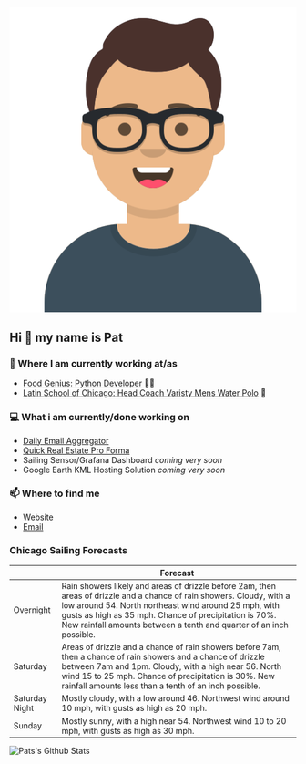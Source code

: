 [![Social banner for p-j-falconer](https://raw.githubusercontent.com/P-J-FALCONER/P-J-FALCONER/master/assets/avataaars.svg)](https://patfalconer.com/)
## Hi :wave: my name is Pat

### 💼 Where I am currently working at/as
- [Food Genius: Python Developer](https://getfoodgenius.com/) 🍔🐍
- [Latin School of Chicago: Head Coach Varisty Mens Water Polo](https://www.latinschool.org/) 🤽


### 💻 What i am currently/done working on
 - [Daily Email Aggregator](https://github.com/P-J-FALCONER/dott_daily_mail)
 - [Quick Real Estate Pro Forma](https://github.com/P-J-FALCONER/henry)
 - Sailing Sensor/Grafana Dashboard *coming very soon*
 - Google Earth KML Hosting Solution *coming very soon*

### 📫 Where to find me
 - [Website](https://patfalconer.com/)
 - [Email](mailto:patrick.j.falconer@gmail.com)


### Chicago Sailing Forecasts
|   | Forecast  |
|---|---|
| Overnight | Rain showers likely and areas of drizzle before 2am, then areas of drizzle and a chance of rain showers. Cloudy, with a low around 54. North northeast wind around 25 mph, with gusts as high as 35 mph. Chance of precipitation is 70%. New rainfall amounts between a tenth and quarter of an inch possible. |
| Saturday | Areas of drizzle and a chance of rain showers before 7am, then a chance of rain showers and a chance of drizzle between 7am and 1pm. Cloudy, with a high near 56. North wind 15 to 25 mph. Chance of precipitation is 30%. New rainfall amounts less than a tenth of an inch possible. |
| Saturday Night | Mostly cloudy, with a low around 46. Northwest wind around 10 mph, with gusts as high as 20 mph. |
| Sunday | Mostly sunny, with a high near 54. Northwest wind 10 to 20 mph, with gusts as high as 30 mph. |

![Pats's Github Stats](https://github-readme-stats.vercel.app/api?username=p-j-falconer&show_icons=true&theme=radical)
